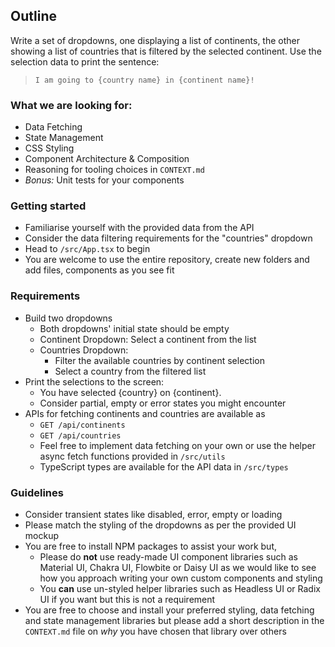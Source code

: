 ## Outline

Write a set of dropdowns, one displaying a list of continents, the other showing
a list of countries that is filtered by the selected continent.
Use the selection data to print the sentence:

> `I am going to {country name} in {continent name}!`

### What we are looking for:

- Data Fetching
- State Management
- CSS Styling
- Component Architecture & Composition
- Reasoning for tooling choices in `CONTEXT.md`
- _Bonus:_ Unit tests for your components

### Getting started

- Familiarise yourself with the provided data from the API
- Consider the data filtering requirements for the "countries" dropdown
- Head to `/src/App.tsx` to begin
- You are welcome to use the entire repository, create new folders and add files, components as you see fit

### Requirements

- Build two dropdowns
  - Both dropdowns' initial state should be empty
  - Continent Dropdown: Select a continent from the list
  - Countries Dropdown:
    - Filter the available countries by continent selection
    - Select a country from the filtered list
- Print the selections to the screen:
  - You have selected {country} on {continent}.
  - Consider partial, empty or error states you might encounter
- APIs for fetching continents and countries are available as
  - `GET /api/continents`
  - `GET /api/countries`
  - Feel free to implement data fetching on your own or use the helper async fetch functions provided in `/src/utils`
  - TypeScript types are available for the API data in `/src/types`

### Guidelines

- Consider transient states like disabled, error, empty or loading
- Please match the styling of the dropdowns as per the provided UI mockup
- You are free to install NPM packages to assist your work but,
  - Please do **not** use ready-made UI component libraries such as Material UI, Chakra UI, Flowbite or Daisy UI as we
    would like to see how you approach writing your own custom components and styling
  - You **can** use un-styled helper libraries such as Headless UI or Radix UI if you want but this is not a
    requirement
- You are free to choose and install your preferred styling, data fetching and state management libraries but please add
  a short description in the `CONTEXT.md` file on _why_ you have chosen that library over others
